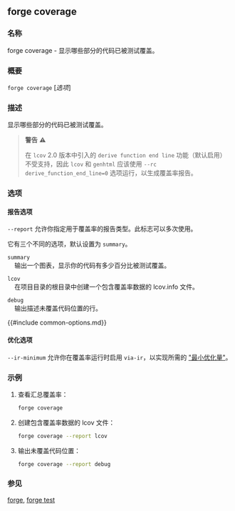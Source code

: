 ## forge coverage

### 名称

forge coverage - 显示哪些部分的代码已被测试覆盖。

### 概要

`forge coverage` [*选项*]

### 描述

显示哪些部分的代码已被测试覆盖。

> **警告** ⚠️  
> 
> 在 `lcov` 2.0 版本中引入的 `derive function end line` 功能（默认启用）不受支持，因此 `lcov` 和 `genhtml` 应该使用 `--rc derive_function_end_line=0` 选项运行，以生成覆盖率报告。

### 选项

#### 报告选项

`--report` 允许你指定用于覆盖率的报告类型。此标志可以多次使用。

它有三个不同的选项，默认设置为 `summary`。

`summary`  
&nbsp;&nbsp;&nbsp;&nbsp;输出一个图表，显示你的代码有多少百分比被测试覆盖。

`lcov`  
&nbsp;&nbsp;&nbsp;&nbsp;在项目目录的根目录中创建一个包含覆盖率数据的 lcov.info 文件。

`debug`  
&nbsp;&nbsp;&nbsp;&nbsp;输出描述未覆盖代码位置的行。

{{#include common-options.md}}

#### 优化选项

`--ir-minimum` 允许你在覆盖率运行时启用 `via-ir`，以实现所需的 ["最小优化量"](https://github.com/ethereum/solidity/issues/12533#issuecomment-1013073350)。

### 示例

1. 查看汇总覆盖率：

   ```sh
   forge coverage
   ```

2. 创建包含覆盖率数据的 lcov 文件：

   ```sh
   forge coverage --report lcov
   ```

3. 输出未覆盖代码位置：
   ```sh
   forge coverage --report debug
   ```

### 参见

[forge](./forge.md), [forge test](./forge-test.md)
